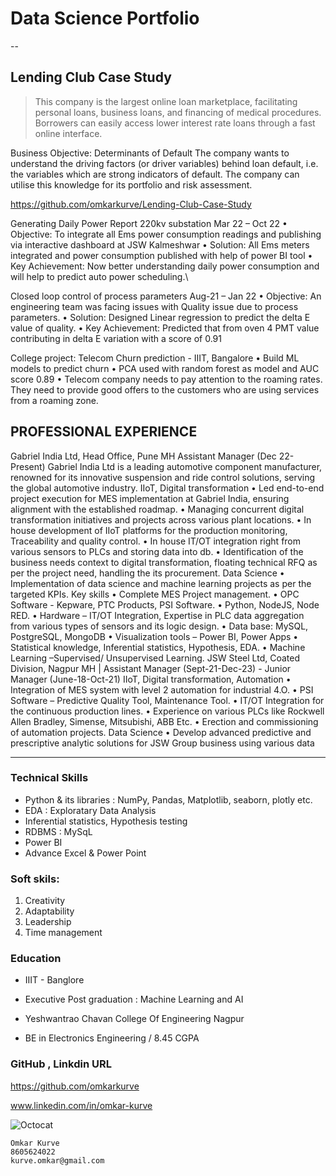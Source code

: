 # Data Science Portfolio
--
## Lending Club Case Study

> This company is the largest online loan marketplace, facilitating personal loans, business loans, and financing of medical procedures. Borrowers can easily access lower interest rate loans through a fast online interface.

Business Objective: Determinants of Default The company wants to understand the driving factors (or driver variables) behind loan default, i.e. the variables which are strong indicators of default. The company can utilise this knowledge for its portfolio and risk assessment.

https://github.com/omkarkurve/Lending-Club-Case-Study

Generating Daily Power Report 220kv substation Mar 22 – Oct 22
• Objective: To integrate all Ems power consumption readings and publishing via interactive dashboard at JSW Kalmeshwar
• Solution: All Ems meters integrated and power consumption published with help of power BI tool
• Key Achievement: Now better understanding daily power consumption and will help to predict auto power scheduling.\

Closed loop control of process parameters Aug-21 – Jan 22
• Objective: An engineering team was facing issues with Quality issue due to process parameters.
• Solution: Designed Linear regression to predict the delta E value of quality.
• Key Achievement: Predicted that from oven 4 PMT value contributing in delta E variation with a score of 0.91

College project: Telecom Churn prediction - IIIT, Bangalore
• Build ML models to predict churn
• PCA used with random forest as model and AUC score 0.89
• Telecom company needs to pay attention to the roaming rates. They need to provide good offers to the customers who
are using services from a roaming zone.

## PROFESSIONAL EXPERIENCE 

Gabriel India Ltd, Head Office, Pune MH Assistant Manager (Dec 22-Present)
Gabriel India Ltd is a leading automotive component manufacturer, renowned for its innovative suspension and ride control
solutions, serving the global automotive industry.
IIoT, Digital transformation
• Led end-to-end project execution for MES implementation at Gabriel India, ensuring alignment with the established
roadmap.
• Managing concurrent digital transformation initiatives and projects across various plant locations.
• In house development of IIoT platforms for the production monitoring, Traceability and quality control.
• In house IT/OT integration right from various sensors to PLCs and storing data into db.
• Identification of the business needs context to digital transformation, floating technical RFQ as per the project need,
handling the its procurement.
Data Science
• Implementation of data science and machine learning projects as per the targeted KPIs.
Key skills
• Complete MES Project management.
• OPC Software - Kepware, PTC Products, PSI Software.
• Python, NodeJS, Node RED.
• Hardware – IT/OT Integration, Expertise in PLC data aggregation from various types of sensors and its logic design.
• Data base: MySQL, PostgreSQL, MongoDB
• Visualization tools – Power BI, Power Apps
• Statistical knowledge, Inferential statistics, Hypothesis, EDA.
• Machine Learning –Supervised/ Unsupervised Learning.
JSW Steel Ltd, Coated Division, Nagpur MH | Assistant Manager (Sept-21-Dec-23) - Junior Manager (June-18-Oct-21)
IIoT, Digital transformation, Automation
• Integration of MES system with level 2 automation for industrial 4.O.
• PSI Software – Predictive Quality Tool, Maintenance Tool.
• IT/OT Integration for the continuous production lines.
• Experience on various PLCs like Rockwell Allen Bradley, Simense, Mitsubishi, ABB Etc.
• Erection and commissioning of automation projects.
Data Science
• Develop advanced predictive and prescriptive analytic solutions for JSW Group business using various data

* * *

### Technical Skills

*   Python & its libraries : NumPy, Pandas, Matplotlib, seaborn, plotly etc.
*   EDA : Exploratary Data Analysis 
*   Inferential statistics, Hypothesis testing
*   RDBMS : MySqL
*   Power BI
*   Advance Excel & Power Point

### Soft skils:

1.  Creativity 
1.  Adaptability
1.  Leadership
1.  Time management


### Education 

*   IIIT - Banglore 
*   Executive Post graduation : Machine Learning and AI
  
*   Yeshwantrao Chavan College Of Engineering Nagpur
*   BE in Electronics Engineering / 8.45 CGPA
 
### GitHub , Linkdin URL

https://github.com/omkarkurve

www.linkedin.com/in/omkar-kurve

![Octocat](https://github.githubassets.com/images/icons/emoji/octocat.png)


```
Omkar Kurve
8605624022
kurve.omkar@gmail.com
```
